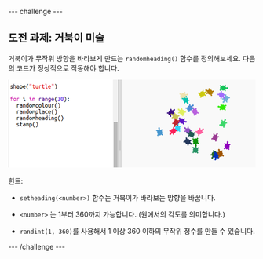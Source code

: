 \--- challenge \---

## 도전 과제: 거북이 미술

거북이가 무작위 방향을 바라보게 만드는 `randomheading()` 함수를 정의해보세요. 다음의 코드가 정상적으로 작동해야 합니다.

![스크린샷](images/modern-turtle-art.png)

힌트:

- `setheading(<number>)` 함수는 거북이가 바라보는 방향을 바꿉니다.

- `<number>` 는 1부터 360까지 가능합니다. (원에서의 각도를 의미합니다.)

- `randint(1, 360)`를 사용해서 1 이상 360 이하의 무작위 정수를 만들 수 있습니다.

\--- /challenge \---